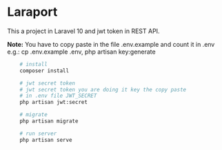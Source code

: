 # Laraport
This a project in Laravel 10 and jwt token in REST API.

**Note:** You have to copy paste in the file .env.example and count it in .env<br> e.g.: cp .env.example .env, php artisan key:generate

```bash
    # install
    composer install

    # jwt secret token
    # jwt secret token you are doing it key the copy paste
    # in .env file JWT_SECRET
    php artisan jwt:secret

    # migrate
    php artisan migrate

    # run server
    php artisan serve
```
